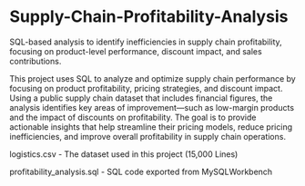 # Supply-Chain-Profitability-Analysis
 SQL-based analysis to identify inefficiencies in supply chain profitability, focusing on product-level performance, discount impact, and sales contributions.

This project uses SQL to analyze and optimize supply chain performance by focusing on product profitability, pricing strategies, and discount impact. Using a public supply chain dataset that includes financial figures, the analysis identifies key areas of improvement—such as low-margin products and the impact of discounts on profitability. The goal is to provide actionable insights that help streamline their pricing models, reduce pricing inefficiencies, and improve overall profitability in supply chain operations. 


logistics.csv - The dataset used in this project (15,000 Lines)

profitability_analysis.sql - SQL code exported from MySQLWorkbench 

